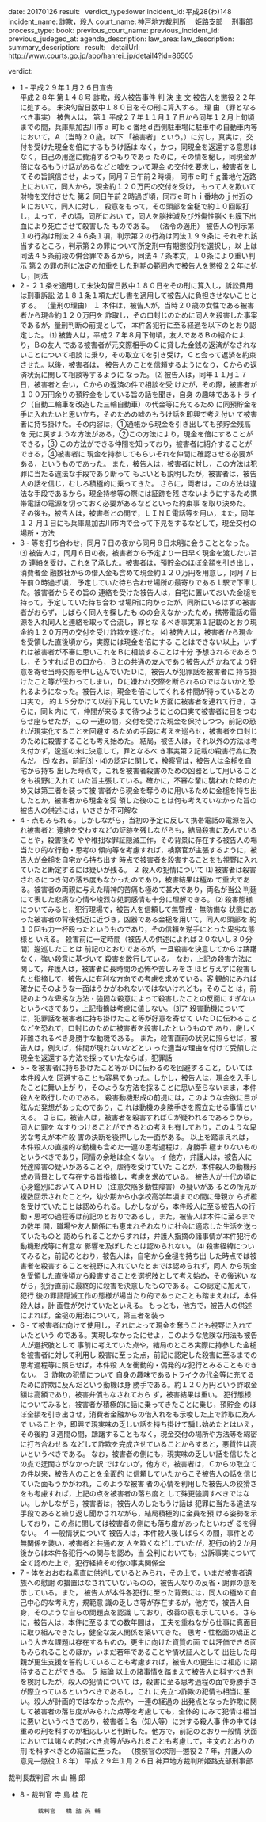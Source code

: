 
date: 20170126
result:  
verdict_type:lower
incident_id: 平成28(わ)148
incident_name: 詐欺，殺人
court_name: 神戸地方裁判所 　姫路支部 　刑事部
process_type:
book: 
previous_court_name:
previous_incident_id:
previous_judeged_at:
agenda_description: 
law_area: 
law_description: 
summary_description:  
result:  
detailUrl: http://www.courts.go.jp/app/hanrei_jp/detail4?id=86505

verdict:

 - 1 - 
平成２９年１月２６日宣告  
平成２８年 第１４８号 詐欺，殺人被告事件 
判     決 
主     文 
被告人を懲役２２年に処する。 
未決勾留日数中１８０日をその刑に算入する。 
理     由 
（罪となるべき事実） 
被告人は， 
第１ 平成２７年１１月１７日から同年１２月上旬頃までの間，兵庫県加古川市ａ
町ｂｃ番地ｄ西側駐車場に駐車中の自動車内等において，Ａ（当時２０歳。以下
「被害者」という。）に対し，真実は，交付を受けた現金を倍にするもうけ話は
なく，かつ，同現金を返還する意思はなく，自己の用途に費消するつもりであっ
たのに，その情を秘し，同現金が倍になるもうけ話があるなどと嘘をついて現金
の交付を要求し，被害者をしてその旨誤信させ，よって，同月７日午前２時頃，
同市ｅ町ｆｇ番地付近路上において，同人から，現金約１２０万円の交付を受け，
もって人を欺いて財物を交付させた 
第２ 同日午前２時過ぎ頃，同市ｅ町ｈｉ番地のｊ付近のｋにおいて，同人に対し，
殺意をもって，その頭部を金槌で約１０回殴打し，よって，その頃，同所におい
て，同人を脳挫滅及び外傷性脳くも膜下出血により死亡させて殺害した 
ものである。 
（法令の適用） 
被告人の判示第１の行為は刑法２４６条１項，判示第２の行為は同法１９９条に
それぞれ該当するところ，判示第２の罪について所定刑中有期懲役刑を選択し，以
上は同法４５条前段の併合罪であるから，同法４７条本文，１０条により重い判示
第２の罪の刑に法定の加重をした刑期の範囲内で被告人を懲役２２年に処し，同法
 - 2 - 
２１条を適用して未決勾留日数中１８０日をその刑に算入し，訴訟費用は刑事訴訟
法１８１条１項ただし書を適用して被告人に負担させないこととする。 
（量刑の理由） 
１ 本件は，被告人が，当時２０歳の女性である被害者から現金約１２０万円を
詐取し，その口封じのために同人を殺害した事案であるが，量刑判断の前提として，
本件各犯行に至る経過を以下のとおり認定した。 
⑴ 被告人は，平成２７年８月下旬頃，友人であるＢの紹介により，Ｂの友人 
である被害者が元交際相手のＣに貸した金銭の返済がなされないことについて相談
に乗り，その取立てを引き受け，Ｃと会って返済を約束させた。以後，被害者は，
被告人のことを信頼するようになり，Ｃからの返済状況に関して相談等するように
なった。 
⑵ 被告人は，同年１１月１７日，被害者と会い，Ｃからの返済の件で相談を受
けたが，その際，被害者が１００万円余りの預貯金をしている旨の話を聞き，自身
の趣味であるトライク（自動二輪車を改造した三輪自動車）の代金等に充てるため
に同預貯金を手に入れたいと思い立ち，そのための嘘のもうけ話を即興で考え付い
て被害者に持ち掛けた。その内容は，①通帳から現金を引き出しても預貯金残高を
元に戻すような方法がある，②この方法により，現金を倍にすることができる，③
この方法ができる仲間を知っており，被害者に紹介することができる，④被害者に
現金を持参してもらいそれを仲間に確認させる必要がある，というものであった。
また，被告人は，被害者に対し，この方法は犯罪に当たる違法な手段であり断って
もよいとも説明したが，被害者は，被告人の話を信じ，むしろ積極的に乗ってきた。
さらに，両者は，この方法は違法な手段であるから，現金持参等の際には証跡を残
さないようにするため携帯電話の電源を切っておく必要があるなどといった約束事
を取り決めた。 
その後も，被告人は，被害者との間で，ＬＩＮＥ電話等を用い，また，同年１２
月１日にも兵庫県加古川市内で会って下見をするなどして，現金交付の場所・方法
 - 3 - 
等を打ち合わせ，同月７日の夜から同月８日未明に会うこととなった。 
⑶ 被告人は，同月６日の夜，被害者から予定より一日早く現金を渡したい旨の
連絡を受け，これを了承した。被害者は，預貯金のほぼ全額を引き出し，消費者金
融数社からの借入金も含めて現金約１２０万円を用意し，同月７日午前０時過ぎ頃，
予定していた待ち合わせ場所の最寄りであるｌ駅で下車した。被害者からその旨の
連絡を受けた被告人は，自宅に置いておいた金槌を持って，予定していた待ち合わ
せ場所に向かったが，同所にいるはずの被害者がおらず，しばらく同人を探したも
のの会えなかったため，携帯電話の電源を入れ同人と連絡を取って合流し，罪とな
るべき事実第１記載のとおり現金約１２０万円の交付を受け詐欺を遂げた。 
⑷ 被告人は，被害者から現金を受領した直後頃から，実際には現金を倍にする
ことはできない以上，いずれは被害者が不審に思いこれをＢに相談することは十分
予想されるであろうし，そうすればＢの口から，Ｂとの共通の友人であり被告人が
かねてより好意を寄せ当時交際を申し込んでいたＤに，被告人が犯罪話を被害者に
持ち掛けたこと等が伝わってしまい，Ｄに嫌われ交際を断られるのではないかと恐
れるようになった。被告人は，現金を倍にしてくれる仲間が待っているとの口実で，
約１５分かけて以前下見していたｋ方面に被害者を連れて行き，さらに，同ｋ内に
て，仲間が来るまで待つようにとの口実で被害者に目をつむらせ座らせたが，この
一連の間，交付を受けた現金を保持しつつ，前記の恐れが現実化することを回避す
るための手段に考えを巡らせ，被害者を口封じのために殺害することも考え始めた。
結局，被告人は，それ以外の方法は考え付かず，逡巡の末に決意して，罪となるべ
き事実第２記載の殺害行為に及んだ。 
⑸ なお，前記⑶・⑷の認定に関して，検察官は，被告人は金槌を自宅から持ち
出した時点で，これを被害者殺害のための凶器として用いることをも視野に入れて
いた旨主張している。確かに，不審な輩に襲われた時のため又は第三者を装って被
害者から現金を奪うのに用いるために金槌を持ち出したとか，被害者から現金を受
領した後のことは何も考えていなかった旨の被告人の供述には，いささか不可解な
 - 4 - 
点もみられる。しかしながら，当初の予定に反して携帯電話の電源を入れ被害者と
連絡を交わすなどの証跡を残しながらも，結局殺害に及んでいることや，殺害後の
やや稚拙な罪証隠滅工作，その背景に存在する被告人の場当たり的な行動・思考の
傾向等を考慮すれば，検察官が主張するように，被告人が金槌を自宅から持ち出す
時点で被害者を殺害することをも視野に入れていたと断定するには疑いが残る。 
２ 殺人の犯情について 
⑴ 被害者は殺害されるにつき何の落ち度もなかったのであり，被害結果は極め
て重大である。被害者の両親に与えた精神的苦痛も極めて甚大であり，両名が当公
判廷にて表した悲痛な心情や峻烈な処罰感情も十分に理解できる。 
⑵ 殺害態様についてみると，犯行現場で，被告人を信頼して無警戒・無防備な
状態にあった被害者の背後付近に近づき，凶器である金槌を用いて，同人の頭部を
約１０回も力一杯殴ったというものであり，その信頼を逆手にとった卑劣な態様と
いえる。 
殺害前に一定時間（被告人の供述によれば２０ないし３０分間）逡巡したことは
前記のとおりであるが，一旦殺害を決意してからは躊躇なく，強い殺意に基づいて
殺害を敢行している。 
なお，上記の殺害方法に関して，弁護人は，被害者に長時間の恐怖や苦しみをさ
ほど与えずに殺害したと指摘して，被告人に有利な方向での考慮を求めている。客
観的にみれば確かにそのような一面はうかがわれないではないけれども，そのこと
は，前記のような卑劣な方法・強固な殺意によって殺害したことの反面にすぎない
というべきであり，上記指摘は考慮に値しない。 
⑶ア 殺害動機については，犯罪話を被害者に持ち掛けたこと等が好意を寄せて
いたＤに伝わることなどを恐れて，口封じのために被害者を殺害したというもので
あり，厳しく非難されるべき身勝手な動機である。 
また，殺害直前の状況に照らせば，被告人は，例えば，仲間が現れないなどとい
った適当な理由を付けて受領した現金を返還する方法を採っていたならば，犯罪話
 - 5 - 
を被害者に持ち掛けたこと等がＤに伝わるのを回避すること，ひいては本件殺人を
回避することも容易であった。しかし，被告人は，現金を入手したことに舞い上が
り，そのような方法を採ることに思い至らないまま，本件殺人を敢行したのである。
殺害動機形成の前提には，このような金欲に目が眩んだ発想があったのであり，こ
れは動機の身勝手さを際立たせる事情といえる。 
さらに，被告人は，被害者を殺害すればＣが疑われるであろうから，同人に罪を
なすりつけることができるとの考えも有しており，このような卑劣な考えが本件殺
害の決断を後押しした一面がある。 
以上を踏まえれば，本件殺人の直接的な動機も含めた一連の思考過程は，身勝手
極まりないものというべきであり，同情の余地は全くない。 
イ 他方，弁護人は，被告人に発達障害の疑いがあることや，虐待を受けていた
ことが，本件殺人の動機形成の背景として存在する旨指摘し，考慮を求めている。
被告人が十代の頃に心身鑑別においてＡＤＨＤ（注意欠陥多動性障害）の疑いがあ
るとの所見が複数回示されたことや，幼少期から小学校高学年頃までの間に母親か
ら折檻を受けていたことは認められる。しかしながら，本件殺人に至る被告人の行
動・思考の過程等は前記のとおりであるし，また，被告人は本件に至るまでの数年
間，職場や友人関係にも恵まれそれなりに社会に適応した生活を送っていたものと
認められることからすれば，弁護人指摘の諸事情が本件犯行の動機形成等に有意な
影響を及ぼしたとは認められない。 
⑷ 殺害経緯についてみると，前記のとおり，被告人は，自宅から金槌を持ち出
した時点では被害者を殺害することを視野に入れていたとまでは認められず，同人
から現金を受領した直後頃から殺害することを選択肢として考え始め，その後迷い
ながら，犯行直前に最終的に殺害を決意したものである。この認定に加えて，犯行
後の罪証隠滅工作の態様が場当たり的であったことも踏まえれば，本件殺人は，計
画性が欠けていたといえる。 
もっとも，他方で，被告人の供述によれば，金槌の用法について，第三者を装っ
 - 6 - 
て被害者に向けて使用し，それによって現金を奪うことも視野に入れていたという
のである。実現しなかったにせよ，このような危険な用法も被告人が選択肢として
事前に考えていた点や，結局のところ実際に持参した金槌を被害者に対して利用し
殺害に至った点，前記に認定した殺害に至るまでの思考過程等に照らせば，本件殺
人を衝動的・偶発的な犯行とみることもできない。 
３ 詐欺の犯情について 
自身の趣味であるトライクの代金等に充てるために詐欺に及んだという動機は身
勝手である。約１２０万円という詐取金額は高額であり，被害弁償もなされておら
ず，被害結果は重い。 
犯行態様についてみると，被害者が積極的に話に乗ってきたことに乗じ，預貯金
のほぼ全額を引き出させ，消費者金融からの借入れをも示唆した上で詐取に及んで
いることや，即興で現実味の乏しい話を持ち掛けて騙し始めたとはいえ，その後約
３週間の間，躊躇することもなく，現金交付の場所や方法等を綿密に打ち合わせる
などして詐欺を完成させていることからすると，悪質性は高いというべきである。 
なお，被害者の側にも，現実味の乏しい話を信じたとの点で迂闊さがなかった訳
ではないが，他方で，被害者は，Ｃからの取立ての件以来，被告人のことを全面的
に信頼していたからこそ被告人の話を信じていた面もうかがわれ，このような被害
者の心情を利用した被告人の狡猾さをも考慮すれば，上記の点を被害者の落ち度と
して殊更強調すべきではない。しかしながら，被害者は，被告人のしたもうけ話は
犯罪に当たる違法な手段であると繰り返し聞かされながら，結局積極的に金員を預
ける姿勢を示しており，この点に関しては被害者の側にも落ち度があったといわざ
るを得ない。 
４ 一般情状について 
被告人は，本件殺人後しばらくの間，事件との無関係を装い，被害者と共通の友
人を欺くなどしていたが，犯行の約２か月後からは本件各犯行への関与を認め，当
公判においても，公訴事実について全て認めた上で，犯行経緯その他の事実関係全
 - 7 - 
体をおおむね素直に供述しているとみられ，その上で，いまだ被害者遺族への慰謝
の措置はなされていないものの，被告人なりの反省・謝罪の意を示している。また，
被告人が本件各犯行に至った背景には，同人の極めて自己中心的な考え方，規範意
識の乏しさ等が存在するが，他方で，被告人自身，そのような自らの問題点を認識
しており，改善の意も示している。さらに，被告人は，本件に至るまでの数年間は，
工夫を重ねながら仕事に真面目に取り組んできたし，健全な友人関係を築いてきた。 
思考・性格面の矯正という大きな課題は存在するものの，更生に向けた資質の面
では評価できる面もみられることのほか，いまだ若年であることや情状証人として
出廷した母親が更生支援を誓約していることも考慮すれば，被告人の更生には相応
に期待することができる。 
５ 結論 
以上の諸事情を踏まえて被告人に科すべき刑を検討したが，殺人の犯情について
は，殺害に至る思考過程の面で身勝手さが際立っているというべきであるし，これ
に先立つ詐欺の犯情も相当に悪い。殺人が計画的ではなかった点や，一連の経過の
出発点となった詐欺に関して被害者の落ち度がみられた点等を考慮しても，全体的
にみて犯情は相当に悪いというべきであり，被害者１名（知人等）に対する殺人事
件の中では重めの刑を科すのが相応しいと判断した。他方で，前記のとおり一般情
状面においては諸々の酌むべき点等がみられることも考慮して，主文のとおりの刑
を科すべきとの結論に至った。 
（検察官の求刑―懲役２７年，弁護人の意見―懲役１８年） 
 平成２９年１月２６日 
    神戸地方裁判所姫路支部刑事部 
 
裁判長裁判官   木 山 暢 郎 
 
 
 - 8 - 
            裁判官   寺 島 桂 花 
 
 
            裁判官   橋 詰 英 輔 

                    